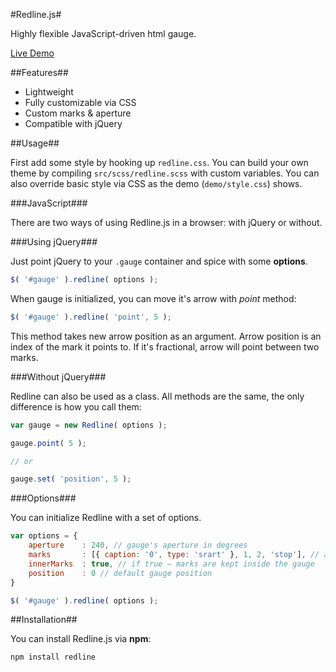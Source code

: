 #Redline.js#

Highly flexible JavaScript-driven html gauge.

[Live Demo](http://dsblv.github.io/Redline.js/)

##Features##

* Lightweight
* Fully customizable via CSS
* Custom marks & aperture
* Compatible with jQuery

##Usage##

First add some style by hooking up `redline.css`. You can build your own theme by compiling `src/scss/redline.scss` with custom variables. You can also override basic style via CSS as the demo (`demo/style.css`) shows.

###JavaScript###

There are two ways of using Redline.js in a browser: with jQuery or without.

###Using jQuery###

Just point jQuery to your `.gauge` container and spice with some **options**.

```javascript
$( '#gauge' ).redline( options );
```

When gauge is initialized, you can move it's arrow with *point* method:

```javascript
$( '#gauge' ).redline( 'point', 5 );
```

This method takes new arrow position as an argument. Arrow position is an index of the mark it points to. If it's fractional, arrow will point between two marks.

###Without jQuery###

Redline can also be used as a class. All methods are the same, the only difference is how you call them:

```javascript
var gauge = new Redline( options );

gauge.point( 5 );

// or

gauge.set( 'position', 5 );
```

###Options###

You can initialize Redline with a set of options.

```javascript
var options = {
    aperture    : 240, // gauge's aperture in degrees
    marks       : [{ caption: '0', type: 'srart' }, 1, 2, 'stop'], // array of custom marks
    innerMarks  : true, // if true — marks are kept inside the gauge
    position    : 0 // default gauge position
}

$( '#gauge' ).redline( options );
```

##Installation##

You can install Redline.js via **npm**:

```
npm install redline
```